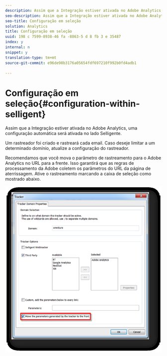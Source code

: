 ```yaml
---
description: Assim que a Integração estiver ativada no Adobe Analytics, uma configuração automática será ativada no lado Selligente.
seo-description: Assim que a Integração estiver ativada no Adobe Analytics, uma configuração automática será ativada no lado Selligente.
seo-title: Configuração em seleção
solution: Analytics
title: Configuração em seleção
uuid: 198 c 7599-8938-46 fa -8863-5 d 8 fb 3 e 35487
index: y
internal: n
snippet: y
translation-type: tm+mt
source-git-commit: e96de98b3176a05654fdf697210f992b0fd4adb1

---
```



# Configuração em seleção{#configuration-within-selligent}

Assim que a Integração estiver ativada no Adobe Analytics, uma configuração automática será ativada no lado Selligente.

Um rastreador foi criado e rastreará cada email. Caso deseje limitar a um determinado domínio, atualize a configuração do rastreador.

Recomendamos que você mova o parâmetro de rastreamento para o Adobe Analytics no URL para a frente. Isso garantirá que as regras de processamento da Adobe coletem os parâmetros do URL da página de aterrissagem. Ative o rastreamento marcando a caixa de seleção como mostrado abaixo.

![](assets/selligent-tracker.png)

